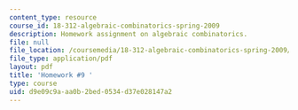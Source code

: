 ```yaml
---
content_type: resource
course_id: 18-312-algebraic-combinatorics-spring-2009
description: Homework assignment on algebraic combinatorics.
file: null
file_location: /coursemedia/18-312-algebraic-combinatorics-spring-2009/d9e09c9aaa0b2bed0534d37e028147a2_MIT18_312S09_hw09.pdf
file_type: application/pdf
layout: pdf
title: 'Homework #9 '
type: course
uid: d9e09c9a-aa0b-2bed-0534-d37e028147a2
---
```

